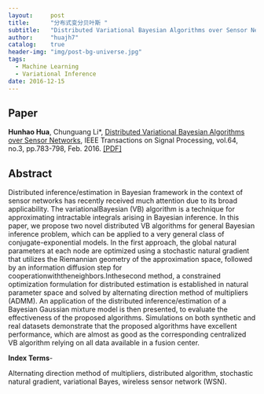 ```yaml
---
layout:     post
title: 		"分布式变分贝叶斯 "
subtitle:   "Distributed Variational Bayesian Algorithms over Sensor Networks"
author:     "huajh7"
catalog:    true
header-img: "img/post-bg-universe.jpg"
tags:
  - Machine Learning
  - Variational Inference
date: 2016-12-15 
---
```





## Paper

**Hunhao Hua**, Chunguang Li*, [Distributed Variational Bayesian Algorithms over Sensor Networks](http://ieeexplore.ieee.org/xpls/abs_all.jsp?arnumber=7303974), IEEE Transactions on Signal Processing, vol.64, no.3, pp.783-798, Feb. 2016. [[PDF]](http://huajh7.com/publications/dVB_hua2016TSP.pdf)

 

## Abstract 

Distributed inference/estimation in Bayesian framework in the context of sensor networks has recently received much attention due to its broad applicability. The variationalBayesian (VB) algorithm is a technique for approximating intractable integrals arising in Bayesian inference. In this paper, we propose two novel distributed VB algorithms for general Bayesian inference problem, which can be applied to a very general class of conjugate-exponential models. In the first approach, the global natural parameters at each node are optimized using a stochastic natural gradient that utilizes the Riemannian geometry of the approximation space, followed by an information diffusion step for cooperationwiththeneighbors.Inthesecond method, a constrained optimization formulation for distributed estimation is established in natural parameter space and solved by alternating direction method of multipliers (ADMM). An application of the distributed inference/estimation of a Bayesian Gaussian mixture model is then presented, to evaluate the effectiveness of the proposed algorithms. Simulations on both synthetic and real datasets demonstrate that the proposed algorithms have excellent performance, which are almost as good as the corresponding centralized VB algorithm relying on all data available in a fusion center.

**Index Terms**-

Alternating direction method of multipliers, distributed algorithm, stochastic natural gradient, variational Bayes,
wireless sensor network (WSN).
 
